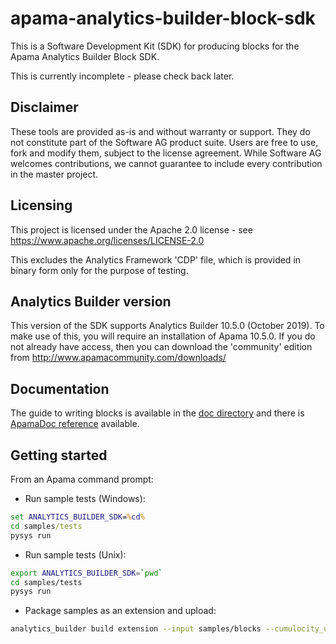 # apama-analytics-builder-block-sdk

This is a Software Development Kit (SDK) for producing blocks for the Apama Analytics Builder Block SDK.

This is currently incomplete - please check back later.

## Disclaimer

These tools are provided as-is and without warranty or support. They do not constitute part of the Software AG product suite. Users are free to use, fork and modify them, subject to the license agreement. While Software AG welcomes contributions, we cannot guarantee to include every contribution in the master project.

## Licensing

This project is licensed under the Apache 2.0 license - see <https://www.apache.org/licenses/LICENSE-2.0>

This excludes the Analytics Framework 'CDP' file, which is provided in binary form only for the purpose of testing.

## Analytics Builder version

This version of the SDK supports Analytics Builder 10.5.0 (October 2019).  To make use of this, you will require an installation of Apama 10.5.0. If you do not already have access, then you can download the 'community' edition from <http://www.apamacommunity.com/downloads/>

## Documentation

The guide to writing blocks is available in the [doc directory](doc/000-contents.md) and there is [ApamaDoc reference](https://imsiddhartha.github.io/block-sdk-preview/) available.

## Getting started

From an Apama command prompt:

* Run sample tests (Windows):
```bat
set ANALYTICS_BUILDER_SDK=%cd%
cd samples/tests
pysys run
```

* Run sample tests (Unix):

```bash
export ANALYTICS_BUILDER_SDK=`pwd`
cd samples/tests
pysys run
```

* Package samples as an extension and upload:

```bash
analytics_builder build extension --input samples/blocks --cumulocity_url <URL> --username <tenantID>/<username> --password <password> --name sample-blocks
```
